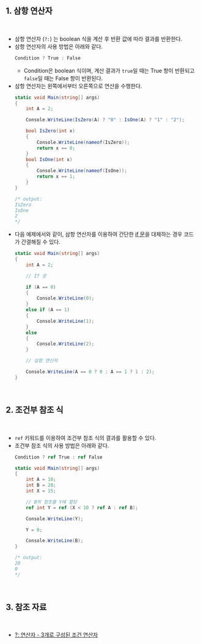 ## 1. 삼항 연산자

<br>

- 삼항 연산자 (`?:`) 는 boolean 식을 계산 후 반환 값에 따라 결과를 반환한다.
- 삼항 연산자의 사용 방법은 아래와 같다.
    ```cs
    Condition ? True : False
    ```
    - Condition은 boolean 식이며, 계산 결과가 `true`일 때는 True 항이 반환되고 `false`일 때는 False 항이 반환된다.
- 삼항 연산자는 왼쪽에서부터 오른쪽으로 연산을 수행한다.
    ```cs
    static void Main(string[] args)
    {
        int A = 2;

        Console.WriteLine(IsZero(A) ? "0" : IsOne(A) ? "1" : "2");

        bool IsZero(int x)
        {
            Console.WriteLine(nameof(IsZero));
            return x == 0;
        }
        bool IsOne(int x)
        {
            Console.WriteLine(nameof(IsOne));
            return x == 1;
        }
    }

    /* output:
    IsZero
    IsOne
    2
    */
    ```
- 다음 예제에서와 같이, 삼항 연산자를 이용하여 간단한 [if 문](https://learn.microsoft.com/ko-kr/dotnet/csharp/language-reference/statements/selection-statements#the-if-statement)을 대체하는 경우 코드가 간결해질 수 있다.
    ```cs
    static void Main(string[] args)
    {
        int A = 2;

        // If 문

        if (A == 0)
        {
            Console.WriteLine(0);
        }
        else if (A == 1)
        {
            Console.WriteLine(1);
        }
        else
        {
            Console.WriteLine(2);
        }

        // 삼항 연산자

        Console.WriteLine(A == 0 ? 0 : A == 1 ? 1 : 2);
    }
    ```

<br>

## 2. 조건부 참조 식

<br>

- `ref` 키워드를 이용하여 조건부 참조 식의 결과를 활용할 수 있다.
- 조건부 참조 식의 사용 방법은 아래와 같다.
    ```cs
    Condition ? ref True : ref False
    ```
    ```cs
    static void Main(string[] args)
    {
        int A = 10;
        int B = 20;
        int X = 15;

        // B의 참조를 Y에 할당
        ref int Y = ref (X < 10 ? ref A : ref B);

        Console.WriteLine(Y);

        Y = 0;

        Console.WriteLine(B);
    }

    /* output:
    20
    0
    */
    ```

<br>

## 3. 참조 자료

<br>

- [?: 연산자 - 3개로 구성된 조건 연산자](https://learn.microsoft.com/ko-kr/dotnet/csharp/language-reference/operators/conditional-operator)